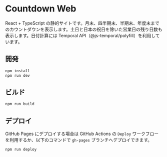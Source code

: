 # Countdown Web

React + TypeScript の静的サイトです。月末、四半期末、半期末、年度末までのカウントダウンを表示します。土日と日本の祝日を除いた営業日の残り日数も表示します。日付計算には Temporal API（@js-temporal/polyfill）を利用しています。

## 開発

```sh
npm install
npm run dev
```

## ビルド

```sh
npm run build
```

## デプロイ

GitHub Pages にデプロイする場合は GitHub Actions の `Deploy` ワークフローを利用するか、以下のコマンドで `gh-pages` ブランチへデプロイできます。

```sh
npm run deploy
```
